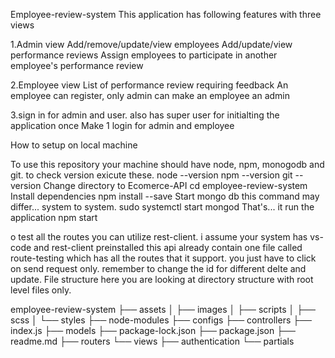 Employee-review-system
This application has following features with three views

1.Admin view
Add/remove/update/view employees
Add/update/view performance reviews
Assign employees to participate in another employee's performance review

2.Employee view
List of performance review requiring feedback 
An employee can register, only admin can make an employee an admin

3.sign in for admin and user.
also has super user for initialting the application once
Make 1 login for admin and employee

How to setup on local machine

To use this repository your machine should have node, npm, monogodb and git. to check version exicute these.
node --version
npm --version
git --version
Change directory to Ecomerce-API
cd employee-review-system
Install dependencies
npm install --save
Start mongo db this command may differ... system to system.
sudo systemctl start mongod
That's... it run the application
npm start

o test all the routes you can utilize rest-client.
i assume your system has vs-code and rest-client preinstalled
this api already contain one file called route-testing which has all the routes that it support.
you just have to click on send request only.
remember to change the id for different delte and update.
File structure
here you are looking at directory structure with root level files only.

employee-review-system
├── assets
│   ├── images
│   ├── scripts
│   ├── scss
│   └── styles
├── node-modules
├── configs
├── controllers
├── index.js
├── models
├── package-lock.json
├── package.json
├── readme.md
├── routers
└── views
    ├── authentication
    └── partials
